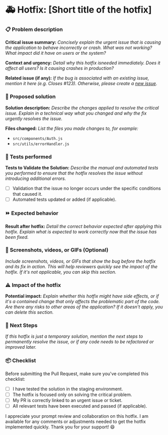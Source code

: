 # 🚑 Hotfix: [Short title of the hotfix]

### 📋 Problem description

**Critical issue summary:**
_Concisely explain the urgent issue that is causing the application to behave incorrectly or crash. What was not working? What impact did it have on users or the system?_

**Context and urgency:**
_Detail why this hotfix is ​​needed immediately. Does it affect all users? Is it causing crashes in production?_

**Related issue (if any):**
_If the bug is associated with an existing issue, mention it here (e.g. Closes #123). Otherwise, please create a [new issue][issue]._

### 🔧 Proposed solution

**Solution description:**
_Describe the changes applied to resolve the critical issue. Explain in a technical way what you changed and why the fix urgently resolves the issue._

**Files changed:**
_List the files you made changes to, for example:_

- `src/components/Auth.js`
- `src/utils/errorHandler.js`

### 🧪 Tests performed

**Tests to Validate the Solution:**
_Describe the manual and automated tests you performed to ensure that the hotfix resolves the issue without introducing additional errors._

- [ ] Validation that the issue no longer occurs under the specific conditions that caused it.
- [ ] Automated tests updated or added (if applicable).

### ⏩ Expected behavior

**Result after hotfix:**
_Detail the correct behavior expected after applying this hotfix. Explain what is expected to work correctly now that the issue has been fixed._

### 📸 Screenshots, videos, or GIFs (Optional)

_Include screenshots, videos, or GIFs that show the bug before the hotfix and its fix in action. This will help reviewers quickly see the impact of the hotfix. If it's not applicable, you can skip this section._

### ⚠️ Impact of the hotfix

**Potential impact:**
_Explain whether this hotfix might have side effects, or if it's a contained change that only affects the problematic part of the code. Are there any risks to other areas of the application? If it doesn't apply, you can delete this section._

### 🔄 Next Steps

_If this hotfix is ​​just a temporary solution, mention the next steps to permanently resolve the issue, or if any code needs to be refactored or improved later._

### 📦 Checklist

Before submitting the Pull Request, make sure you've completed this checklist:

- [ ] I have tested the solution in the staging environment.
- [ ] The hotfix is ​​focused only on solving the critical problem.
- [ ] My PR is correctly linked to an urgent issue or ticket.
- [ ] All relevant tests have been executed and passed (if applicable).

I appreciate your prompt review and collaboration on this hotfix. I am available for any comments or adjustments needed to get the hotfix implemented quickly. Thank you for your support! 😄

[issue]: https://github.com/bossbaby-baymax/Portfolio-js/issues/new